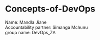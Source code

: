 # Concepts-of-DevOps

Name: Mandla Jiane <br>
Accountability partner: Simanga Mchunu <br>
group name: DevOps_ZA <br>
